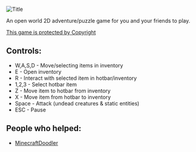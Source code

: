 ![Title](https://i.imgur.com/fydwLTw.png)

An open world 2D adventure/puzzle game for you and your friends to play.

[This game is protected by Copyright](https://github.com/CoffeeCatRailway/TheUltimateTile/blob/master/LICENSE.md)

## Controls:
* W,A,S,D	  - Move/selecting items in inventory 
* E 		    - Open inventory 
* R 		    - Interact with selected item in hotbar/inventory 
* 1,2,3 	  - Select hotbar item
* Z 		    - Move item to hotbar from inventory 
* X 		    - Move item from hotbar to inventory
* Space 	  - Attack (undead creatures & static entities)
* ESC		    - Pause
  
## People who helped:
* [MinecraftDoodler](https://www.youtube.com/channel/UCRIQmsZq3OHOreHRzD-q2Xw)
